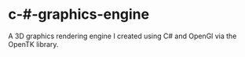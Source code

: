 # c-\#-graphics-engine
A 3D graphics rendering engine I created using C# and OpenGl via the OpenTK library.
